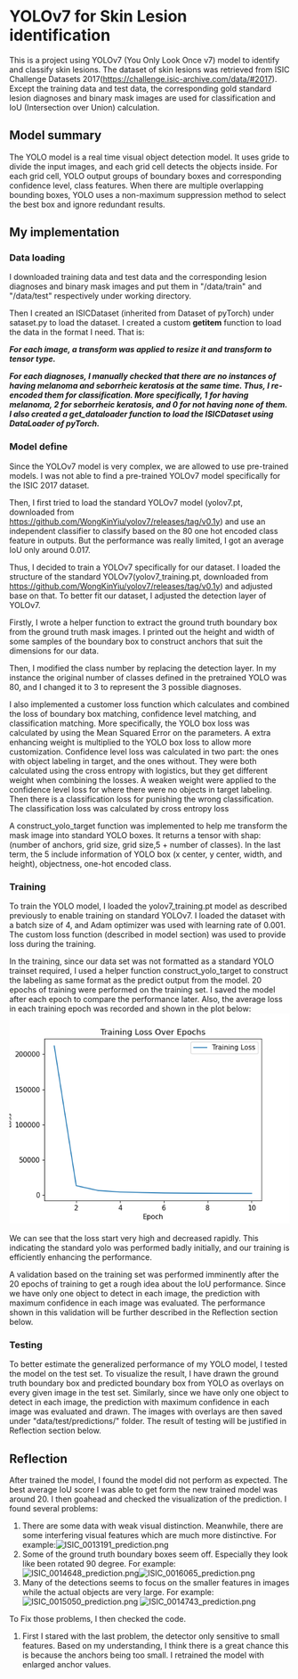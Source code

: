 # YOLOv7 for Skin Lesion identification


This is a project using YOLOv7 (You Only Look Once v7) model to identify and classify skin lesions. The dataset of skin lesions was retrieved from ISIC Challenge Datasets 2017(https://challenge.isic-archive.com/data/#2017). Except the training data and test data, the corresponding gold standard lesion diagnoses and binary mask images are used for classification and IoU (Intersection over Union) calculation. 

## Model summary
The YOLO model is a real time visual object detection model. It uses gride to divide the input images, and each grid cell detects the objects inside. For each grid cell, YOLO output groups of boundary boxes and corresponding confidence level, class features. When there are multiple overlapping bounding boxes, YOLO uses a non-maximum suppression method to select the best box and ignore redundant results.

## My implementation
### Data loading
I downloaded training data and test data and the corresponding lesion diagnoses and binary mask images and put them in "/data/train" and "/data/test" respectively under working directory. 

Then I created an ISICDataset (inherited from Dataset of pyTorch) under sataset.py to load the dataset. I created a custom __getitem__  function to load the data in the format I need. That is:

___For each image, a transform was applied to resize it and transform to tensor type.___ 

___For each diagnoses, I manually checked that there are no instances of having melanoma and seborrheic keratosis at the same time. Thus, I re-encoded them for classification. More specifically, 1 for having melanoma, 2 for seborrheic keratosis, and 0 for not having none of them.
	I also created a get_dataloader function to load the ISICDataset using DataLoader of pyTorch.___ 

### Model define
Since the YOLOv7 model is very complex, we are allowed to use pre-trained models. I was not able to find a pre-trained YOLOv7 model specifically for the ISIC 2017 dataset.

Then, I first tried to load the standard YOLOv7 model (yolov7.pt, downloaded from https://github.com/WongKinYiu/yolov7/releases/tag/v0.1y) and use an independent classifier to classify based on the 80 one hot encoded class feature in outputs. But the performance was really limited, I got an average IoU only around 0.017. 

Thus, I decided to train a YOLOv7 specifically for our dataset. I loaded the structure of the standard YOLOv7(yolov7_training.pt, downloaded from https://github.com/WongKinYiu/yolov7/releases/tag/v0.1y) and adjusted base on that. To better fit our dataset, I adjusted the detection layer of YOLOv7. 
    
Firstly, I wrote a helper function to extract the ground truth boundary box from the ground truth mask images. I printed out the height and width of some samples of the boundary box to construct anchors that suit the dimensions for our data. 
    
Then, I modified the class number by replacing the detection layer. In my instance the original number of classes defined in the pretrained YOLO was 80, and I changed it to 3 to represent the 3 possible diagnoses.

I also implemented a customer loss function which calculates and combined the loss of boundary box matching, confidence level matching, and classification matching. More specifically, the YOLO box loss was calculated by using the Mean Squared Error on the parameters. A extra enhancing weight is multiplied to the YOLO box loss to allow more customization. 
Confidence level loss was calculated in two part: the ones with object labeling in target, and the ones without. They were both calculated using the cross entropy with logistics, but they get different weight when combining the losses. A weaken weight were applied to the confidence level loss for where there were no objects in target labeling.
Then there is a classification loss for punishing the wrong classification. The classification loss was calculated by cross entropy loss

A construct_yolo_target function was implemented to help me transform the mask image into standard YOLO boxes. It returns a tensor with shap: (number of anchors, grid size, grid size,5 + number of classes). In the last term, the 5 include information of YOLO box (x center, y center, width, and height), objectness, one-hot encoded class.

### Training
To train the YOLO model, I loaded the yolov7_training.pt model as described previously to enable training on standard YOLOv7.  I loaded the dataset with a batch size of 4, and Adam optimizer was used with learning rate of 0.001. The custom loss function (described in model section) was used to provide loss during the training. 

In the training, since our data set was not formatted as a standard YOLO trainset required, I used a helper function construct_yolo_target to construct the labeling as same format as the predict output from the model. 20 epochs of training were performed on the training set. I saved the model after each epoch to compare the performance later. Also, the average loss in each training epoch was recorded and shown in the plot below: 
![training_loss.png](training_loss.png)

We can see that the loss start very high and decreased rapidly. This indicating the standard yolo was performed badly initially, and our training is efficiently enhancing the performance. 

A validation based on the training set was performed imminently after the 20 epochs of training to get a rough idea about the IoU performance. Since we have only one object to detect in each image, the prediction with maximum confidence in each image was evaluated. The performance shown in this validation will be further described in the Reflection section below.

### Testing

To better estimate the generalized performance of my YOLO model, I tested the model on the test set. 
To visualize the result, I have drawn the ground truth boundary box and predicted boundary box from YOLO as overlays on every given image in the test set. 
Similarly, since we have only one object to detect in each image, the prediction with maximum confidence in each image was evaluated and drawn. 
The images with overlays are then saved under "data/test/predictions/" folder. The result of testing will be justified in Reflection section below.


## Reflection

After trained the model, I found the model did not perform as expected. The best average IoU score I was able to get form the new trained model was around 20. I then goahead and checked the visualization of the prediction. I found several problems:

1. There are some data with weak visual distinction. Meanwhile, there are some interfering visual features which are much more distinctive. For example:![ISIC_0013191_prediction.png](ISIC_0013191_prediction.png)
2. Some of the ground truth boundary boxes seem off. Especially they look like been rotated 90 degree. For example:![ISIC_0014648_prediction.png](ISIC_0014648_prediction.png)![ISIC_0016065_prediction.png](ISIC_0016065_prediction.png)
3. Many of the detections seems to focus on the smaller features in images while the actual objects are very large. For example: ![ISIC_0015050_prediction.png](ISIC_0015050_prediction.png)
![ISIC_0014743_prediction.png](ISIC_0014743_prediction.png)

To Fix those problems, I then checked the code. 
1. First I stared with the last problem, the detector only sensitive to small features. Based on my understanding, I think there is a great chance this is because the anchors being too small. I retrained the model with enlarged anchor values. 